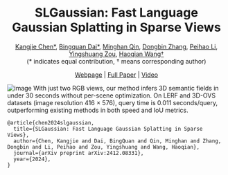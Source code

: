 <p align="center">

  <h1 align="center">SLGaussian: Fast Language Gaussian Splatting in Sparse Views</h1>
<p align="center">
  

<p align="center">
  <a href="https://github.com/chenkangjie1123">Kangjie Chen*</a>, 
  <a href="javascript:void(0)">Bingquan Dai*</a>,
  <a href="https://scholar.google.com/citations?&user=ngEXyLkAAAAJ">Minghan Qin</a>, 
  <a href="https://github.com/EastbeanZhang">Dongbin Zhang</a>, 
  <a href="https://scholar.google.com/citations?hl=en&user=LYX4AOEAAAAJ">Peihao Li</a>, 
  <a href="https://scholar.google.com/citations?user=3SIkncUAAAAJ">Yingshuang Zou</a>,
  <a href="https://www.sigs.tsinghua.edu.cn/whq_en/main.htm">Haoqian Wang†</a>
  <br>(* indicates equal contribution, † means corresponding author)<br>
</p>

<p align="center">
  <a href="https://chenkangjie1123.github.io/SLGaussian.github.io/">Webpage</a> | 
  <a href="https://arxiv.org/abs/2412.08331">Full Paper</a> | 
  <a href="https://www.youtube.com/watch?v=iIWhK9_2kgA">Video</a>
</p>

<!--# SLGaussian: Fast Language Gaussian Splatting in Sparse Views-->
![image](https://github.com/user-attachments/assets/1b8f5775-dacb-4241-8c5c-c4ce6a2aed23)
With just two RGB views, our method infers 3D semantic fields in under 30 seconds without per-scene optimization. On LERF and 3D-OVS datasets (image resolution 416 × 576), query time is 0.011 seconds/query, outperforming existing methods in both speed and IoU metrics.



```
@article{chen2024slgaussian,
  title={SLGaussian: Fast Language Gaussian Splatting in Sparse Views},
  author={Chen, Kangjie and Dai, BingQuan and Qin, Minghan and Zhang, Dongbin and Li, Peihao and Zou, Yingshuang and Wang, Haoqian},
  journal={arXiv preprint arXiv:2412.08331},
  year={2024},
}
```
